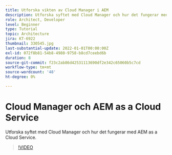 ```yaml
---
title: Utforska vikten av Cloud Manager i AEM
description: Utforska syftet med Cloud Manager och hur det fungerar med AEM as a Cloud Service.
role: Architect, Developer
level: Beginner
type: Tutorial
topic: Architecture
jira: KT-6922
thumbnail: 330545.jpg
last-substantial-update: 2022-01-01T00:00:00Z
exl-id: 072f8b81-54b8-4980-9758-b8cd7ceebd6b
duration: 8
source-git-commit: f23c2ab86d42531113690df2e342c65060b5c7cd
workflow-type: tm+mt
source-wordcount: '48'
ht-degree: 0%

---
```


# Cloud Manager och AEM as a Cloud Service

Utforska syftet med Cloud Manager och hur det fungerar med AEM as a Cloud Service.

>[!VIDEO](https://video.tv.adobe.com/v/330545?quality=12&learn=on)
